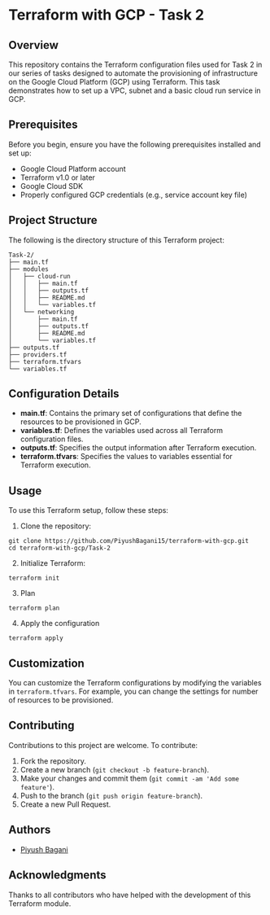 # Terraform with GCP - Task 2

## Overview
This repository contains the Terraform configuration files used for Task 2 in our series of tasks designed to automate the provisioning of infrastructure on the Google Cloud Platform (GCP) using Terraform. This task demonstrates how to set up a VPC, subnet and a basic cloud run service in GCP.

## Prerequisites
Before you begin, ensure you have the following prerequisites installed and set up:
- Google Cloud Platform account
- Terraform v1.0 or later
- Google Cloud SDK
- Properly configured GCP credentials (e.g., service account key file)

## Project Structure

The following is the directory structure of this Terraform project:

```
Task-2/
├── main.tf
├── modules
│   ├── cloud-run
│   │   ├── main.tf
│   │   ├── outputs.tf
│   │   ├── README.md
│   │   └── variables.tf
│   └── networking
│       ├── main.tf
│       ├── outputs.tf
│       ├── README.md
│       └── variables.tf
├── outputs.tf
├── providers.tf
├── terraform.tfvars
└── variables.tf
```

## Configuration Details
- **main.tf**: Contains the primary set of configurations that define the resources to be provisioned in GCP.
- **variables.tf**: Defines the variables used across all Terraform configuration files.
- **outputs.tf**: Specifies the output information after Terraform execution.
- **terraform.tfvars**: Specifies the values to variables essential for Terraform execution.

## Usage
To use this Terraform setup, follow these steps:
1. Clone the repository:

```
git clone https://github.com/PiyushBagani15/terraform-with-gcp.git
cd terraform-with-gcp/Task-2
```
2. Initialize Terraform:


```
terraform init
```
3. Plan

```
terraform plan
```
4. Apply the configuration

```
terraform apply 
```
## Customization
You can customize the Terraform configurations by modifying the variables in `terraform.tfvars`. For example, you can change the settings for number of resources to be provisioned.

## Contributing
Contributions to this project are welcome. To contribute:
1. Fork the repository.
2. Create a new branch (`git checkout -b feature-branch`).
3. Make your changes and commit them (`git commit -am 'Add some feature'`).
4. Push to the branch (`git push origin feature-branch`).
5. Create a new Pull Request.

## Authors
- [Piyush Bagani](https://github.com/PiyushBagani15)

## Acknowledgments
Thanks to all contributors who have helped with the development of this Terraform module.
